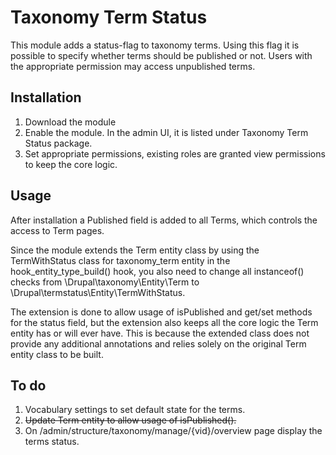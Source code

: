 # Taxonomy Term Status
This module adds a status-flag to taxonomy terms. Using this flag it is
possible to specify whether terms should be published or not. Users with the
appropriate permission may access unpublished terms.

## Installation
1. Download the module
2. Enable the module. In the admin UI, it is listed under Taxonomy Term Status package.
3. Set appropriate permissions, existing roles are granted view permissions to keep the core logic.

## Usage
After installation a Published field is added to all Terms, which controls the access to Term pages. 

Since the module extends the Term entity class by using the TermWithStatus class for taxonomy_term entity in the hook_entity_type_build() hook, you also need to change all instanceof() checks from \Drupal\taxonomy\Entity\Term to \Drupal\termstatus\Entity\TermWithStatus. 

The extension is done to allow usage of isPublished and get/set methods for the status field, but the extension also keeps all the core logic the Term entity has or will ever have. This is because the extended class does not provide any additional annotations and relies solely on the original Term entity class to be built. 

## To do
1. Vocabulary settings to set default state for the terms.
2. ~~Update Term entity to allow usage of isPublished().~~
3. On /admin/structure/taxonomy/manage/{vid}/overview page display the terms status.